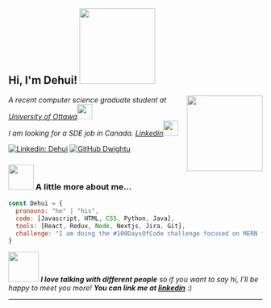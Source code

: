 <h2> Hi, I'm Dehui! <img src="https://media0.giphy.com/headers/GitHub/w8ZJLtJbmuph.gif" width="150"></h2>
<img align='right' src="https://i.pinimg.com/originals/e4/26/70/e426702edf874b181aced1e2fa5c6cde.gif" width=150">
<p><em>A recent computer science graduate student at <a href="https://www2.uottawa.ca/en">University of Ottawa</a><img src="https://media.giphy.com/media/fYSnHlufseco8Fh93Z/giphy.gif" width="30"></br>I am looking for a SDE job in Canada.    <a href="https://www.linkedin.com/in/dehui-yu-3a7062227/">Linkedin</a><img src="https://media.giphy.com/media/WUlplcMpOCEmTGBtBW/giphy.gif" width="30"> 
</em></p>

[![Linkedin: Dehui](https://img.shields.io/badge/-Dehui-blue?style=flat-square&logo=Linkedin&logoColor=white&link=https://www.linkedin.com/in/dehui/)](https://www.linkedin.com/in/dehui-yu-3a7062227/)
[![GitHub Dwightu](https://img.shields.io/github/followers/Dwightu?label=follow&style=social)](https://github.com/Dwightu)


### <img src="https://media.giphy.com/media/VgCDAzcKvsR6OM0uWg/giphy.gif" width="50"> A little more about me...  

```javascript
const Dehui = {
  pronouns: "he" | "his",
  code: [Javascript, HTML, CSS, Python, Java],
  tools: [React, Redux, Node, Nextjs, Jira, Git],
  challenge: "I am doing the #100DaysOfCode challenge focused on MERN full stack development"
}
```

<img src="https://media.giphy.com/media/LnQjpWaON8nhr21vNW/giphy.gif" width="60"> <em><b>I love talking with different people</b> so if you want to say hi, I'll be happy to meet you more! <b>You can link me at <a href="https://www.linkedin.com/in/dehui-yu-3a7062227/">linkedin<a/></b> :)</em>

---
